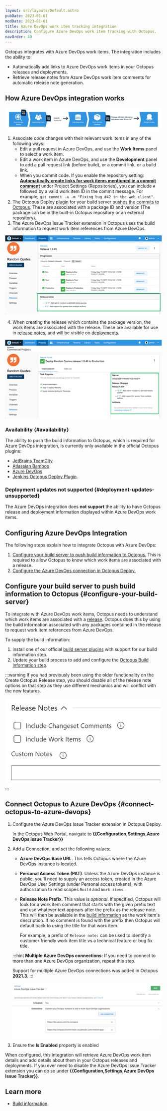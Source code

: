 ```yaml
---
layout: src/layouts/Default.astro
pubDate: 2023-01-01
modDate: 2023-01-01
title: Azure DevOps work item tracking integration
description: Configure Azure DevOps work item tracking with Octopus.
navOrder: 40
---
```


Octopus integrates with Azure DevOps work items. The integration includes the ability to:

- Automatically add links to Azure DevOps work items in your Octopus releases and deployments.
- Retrieve release notes from Azure DevOps work item comments for automatic release note generation.

## How Azure DevOps integration works

![Octopus Azure DevOps integration - how it works diagram](/docs/releases/issue-tracking/images/octo-azure-devops-how-it-works.png "width=500")

1. Associate code changes with their relevant work items in any of the following ways:
    - Edit a pull request in Azure DevOps, and use the **Work Items** panel to select a work item.
    - Edit a work item in Azure DevOps, and use the **Development** panel to add a pull request link (before build), or a commit link, or a build link.
    - When you commit code. If you enable the repository setting: **[Automatically create links for work items mentioned in a commit comment](https://docs.microsoft.com/en-us/azure/devops/repos/git/repository-settings?view=azure-devops#automatically-create-links-for-work-items-mentioned-in-a-commit-comment)** under Project Settings (Repositories), you can include `#` followed by a valid work item ID in the commit message. For example, `git commit -a -m "Fixing bug #42 in the web client"`.
2. The Octopus Deploy [plugin](/docs/packaging-applications/build-servers) for your build server [pushes the commits to Octopus](/docs/packaging-applications/build-servers/build-information/#passing-build-information-to-octopus).  These are associated with a package ID and version (The package can be in the built-in Octopus repository or an external repository).
3. The Azure DevOps Issue Tracker extension in Octopus uses the build information to request work item references from Azure DevOps.

![Octopus release with Azure DevOps work items](/docs/releases/issue-tracking/images/octo-azure-devops-release-details.png "width=500")

4. When creating the release which contains the package version, the work items are associated with the release.  These are available for use in [release notes](/docs/packaging-applications/build-servers/build-information/#build-info-in-release-notes), and will be visible on [deployments](/docs/releases/deployment-notes).  

![Octopus deployment with generated release notes](/docs/releases/issue-tracking/images/octo-azure-devops-release-notes.png "width=500")

### Availability {#availability}

The ability to push the build information to Octopus, which is required for Azure DevOps integration, is currently only available in the official Octopus plugins:

 - [JetBrains TeamCity](https://plugins.jetbrains.com/plugin/9038-octopus-deploy-integration)
 - [Atlassian Bamboo](https://marketplace.atlassian.com/apps/1217235/octopus-deploy-bamboo-add-on?hosting=server&tab=overview)
 - [Azure DevOps](https://marketplace.visualstudio.com/items?itemName=octopusdeploy.octopus-deploy-build-release-tasks)
 - [Jenkins Octopus Deploy Plugin](https://plugins.jenkins.io/octopusdeploy/).

### Deployment updates not supported {#deployment-updates-unsupported}

The Azure DevOps integration does **not support** the ability to have Octopus release and deployment information displayed within Azure DevOps work items.

## Configuring Azure DevOps Integration

The following steps explain how to integrate Octopus with Azure DevOps:

1. [Configure your build server to push build information to Octopus.](#configure-your-build-server) This is required to allow Octopus to know which work items are associated with a release.  
2. [Configure the Azure DevOps connection in Octopus Deploy.](#connect-octopus-to-azure-devops)

## Configure your build server to push build information to Octopus {#configure-your-build-server}

To integrate with Azure DevOps work items, Octopus needs to understand which work items are associated with a [release](/docs/releases). Octopus does this by using the build information associated with any packages contained in the release to request work item references from Azure DevOps.

To supply the build information:

1. Install one of our official [build server plugins](#availability) with support for our build information step.
2. Update your build process to add and configure the [Octopus Build Information step](/docs/packaging-applications/build-servers/build-information/#build-information-step).

:::warning
If you had previously been using the older functionality on the Create Octopus Release step, you should disable all of the release note options on that step as they use different mechanics and will conflict with the new features.

![Legacy create release settings](/docs/releases/issue-tracking/images/octo-azure-devops-create-release-notes-fields.png "width=500")
:::

## Connect Octopus to Azure DevOps {#connect-octopus-to-azure-devops}

1. Configure the Azure DevOps Issue Tracker extension in Octopus Deploy.

    In the Octopus Web Portal, navigate to **{{Configuration,Settings,Azure DevOps Issue Tracker}}**

1. Add a Connection, and set the following values:

    - **Azure DevOps Base URL**. This tells Octopus where the Azure DevOps instance is located.
    - **Personal Access Token (PAT)**. Unless the Azure DevOps instance is public, you'll need to supply an access token, created in the Azure DevOps User Settings (under Personal access tokens), with authorization to read scopes `Build` and `Work items`.
    -  **Release Note Prefix**. This value is *optional*. If specified, Octopus will look for a work item comment that starts with the given prefix text and use whatever text appears after the prefix as the release note. This will then be available in the [build information](/docs/packaging-applications/build-servers/build-information) as the work item's description. If no comment is found with the prefix then Octopus will default back to using the title for that work item. 
    
        For example, a prefix of `Release note:` can be used to identify a customer friendly work item title vs a technical feature or bug fix title.

    :::hint
    **Multiple Azure DevOps connections:**
    If you need to connect to more than one Azure DevOps organization, repeat this step.
    
    Support for multiple Azure DevOps connections was added in Octopus **2021.3**.
    :::

    !["Multiple Azure DevOps Issue Tracker connections"](/docs/releases/issue-tracking/images/octopus-azure-devops-tracker-multiple-connections.png "width=500")

1. Ensure the **Is Enabled** property is enabled

When configured, this integration will retrieve Azure DevOps work item details and add details about them in your Octopus releases and deployments. If you ever need to disable the Azure DevOps Issue Tracker extension you can do so under **{{Configuration,Settings,Azure DevOps Issue Tracker}}**.

## Learn more

 - [Build information](/docs/packaging-applications/build-servers/build-information).

